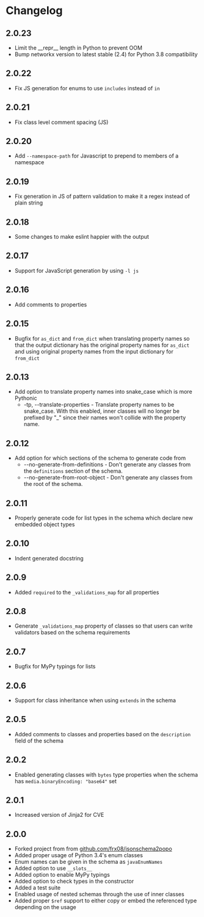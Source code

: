 # Changelog

## 2.0.23

-  Limit the \_\_repr__ length in Python to prevent OOM
-  Bump networkx version to latest stable (2.4) for Python 3.8 compatibility

## 2.0.22

-  Fix JS generation for enums to use `includes` instead of `in`

## 2.0.21

-  Fix class level comment spacing (JS)

## 2.0.20

-  Add `--namespace-path` for Javascript to prepend to members of a namespace

## 2.0.19

-   Fix generation in JS of pattern validation to make it a regex instead of plain string

## 2.0.18

-   Some changes to make eslint happier with the output

## 2.0.17

-   Support for JavaScript generation by using `-l js`

## 2.0.16

-   Add comments to properties

## 2.0.15

-   Bugfix for `as_dict` and `from_dict` when translating property names so that the output dictionary has the original property names for `as_dict` and
    using original property names from the input dictionary for `from_dict`

## 2.0.13

-   Add option to translate property names into snake_case which is more Pythonic
    -   -tp, --translate-properties - Translate property names to be snake_case. With this enabled, inner classes will no longer be prefixed by "\_" since their names won't collide with the property name.

## 2.0.12

-   Add option for which sections of the schema to generate code from
    -   --no-generate-from-definitions - Don't generate any classes from the `definitions` section of the schema.
    -   --no-generate-from-root-object - Don't generate any classes from the root of the schema.

## 2.0.11

-   Properly generate code for list types in the schema which declare new embedded object types

## 2.0.10

-   Indent generated docstring

## 2.0.9

-   Added `required` to the `_validations_map` for all properties

## 2.0.8

-   Generate `_validations_map` property of classes so that users can write validators based on the schema requirements

## 2.0.7

-   Bugfix for MyPy typings for lists

## 2.0.6

-   Support for class inheritance when using `extends` in the schema

## 2.0.5

-   Added comments to classes and properties based on the `description` field of the schema

## 2.0.2

-   Enabled generating classes with `bytes` type properties when the schema has `media.binaryEncoding: "base64"` set

## 2.0.1

-   Increased version of Jinja2 for CVE

## 2.0.0

-   Forked project from from [github.com/frx08/jsonschema2popo](https://github.com/frx08/jsonschema2popo)
-   Added proper usage of Python 3.4's enum classes
-   Enum names can be given in the schema as `javaEnumNames`
-   Added option to use `__slots__`
-   Added option to enable MyPy typings
-   Added option to check types in the constructor
-   Added a test suite
-   Enabled usage of nested schemas through the use of inner classes
-   Added proper `$ref` support to either copy or embed the referenced type depending on the usage
